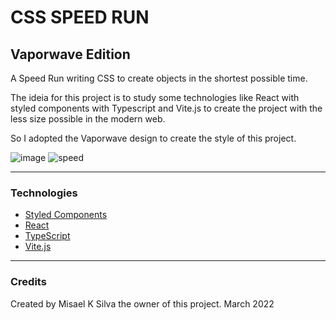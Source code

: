 # CSS SPEED RUN
## Vaporwave Edition

A Speed Run writing CSS to create objects in the shortest possible time.

The ideia for this project is to study some technologies like React with styled components with Typescript and Vite.js to create the project with the less size possible in the modern web. 

So I adopted the Vaporwave design to create the style of this project.

![image](https://user-images.githubusercontent.com/41343708/160263417-2f628726-8eaf-439f-b271-fe03623e1455.png)
![speed](https://user-images.githubusercontent.com/41343708/160263732-1cb15a10-a35b-4dcd-89d9-4aecefaddd0e.gif)


---
### Technologies
- [Styled Components](https://styled-components.com)
- [React](https://github.com/reactjs/reactjs.org)
- [TypeScript](https://www.typescriptlang.org)
- [Vite.js](https://vitejs.dev)

---
### Credits
Created by Misael K Silva the owner of this project.
March 2022
